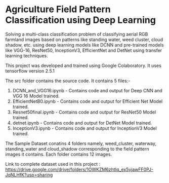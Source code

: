 # Agriculture Field Pattern Classification using Deep Learning
Solving a multi-class classification problem of classifying aerial RGB farmland images based on patterns like standing water, weed cluster, cloud shadow, etc. using deep learning models like DCNN and pre-trained models like VGG-16, ResNet50, InceptionV3, EfficientNet and DetNet using transfer learning techniques.

This project was developed and trained using Google Colaboratory. It uses tensorflow version 2.5.1

The src folder contains the source code.
It contains 5 files:-
1. DCNN_and_VGG16.ipynb - Contains code and output for Deep CNN and VGG 16 Model trained.
2. EfficientNetB0.ipynb - Contains code and output for Efficient Net Model trained.
3. Resnet50final.ipynb - Contains code and output for ResNet50 Model trained.
4. detnet.ipynb - Contains code and output for DetNet Model trained.
5. InceptionV3.ipynb - Contains code and output for InceptionV3 Model trained.

The Sample Dataset conatins 4 folders namely,
weed_cluster, waterway, standing_water and cloud_shadow
corresponding to the field pattern images it contains. Each folder contains 12 images.

Link to complete dataset used in this project : https://drive.google.com/drive/folders/1OWKZM6zhtIq_ex5vjawFF0PJ-JqNLHfK?usp=sharing

 
